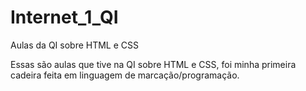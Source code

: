 # Internet_1_QI
Aulas da QI sobre HTML e CSS

Essas são aulas que tive na QI sobre HTML e CSS, foi minha primeira cadeira feita em linguagem de marcação/programação.
